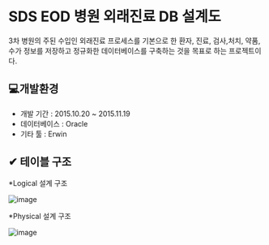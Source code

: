 SDS EOD 병원 외래진료 DB 설계도
==================================================

3차 병원의 주된 수입인 외래진료 프로세스를 기본으로 한 환자, 진료, 검사,처치, 약품, 수가 정보를 저장하고 정규화한 데이터베이스를 구축하는 것을 목표로 하는 프로젝트이다.

 💻개발환경
-------------------------------------------
* 개발 기간 : 2015.10.20 ~ 2015.11.19
* 데이터베이스 : Oracle
* 기타 툴 : Erwin

✔ 테이블 구조 
-------------------------------------------

*Logical 설계 구조

![image](https://user-images.githubusercontent.com/31876860/199206241-349b3dc7-e19a-477c-b792-616637525487.png)


*Physical 설계 구조

![image](https://user-images.githubusercontent.com/31876860/199206245-b96e87bd-053e-49e6-9d47-b5def0c484a7.png)





